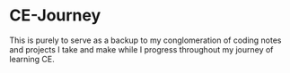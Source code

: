 # CE-Journey
This is purely to serve as a backup to my conglomeration of coding notes and projects I take and make while I progress throughout my journey of learning CE.
